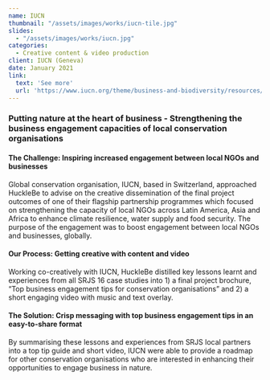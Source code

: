 ```yaml
---
name: IUCN
thumbnail: "/assets/images/works/iucn-tile.jpg"
slides:
  - "/assets/images/works/iucn.jpg"
categories:
  - Creative content & video production
client: IUCN (Geneva)
date: January 2021
link:
  text: 'See more'
  url: 'https://www.iucn.org/theme/business-and-biodiversity/resources/biobiz-exchange-resource-guide/top-tips-csos-engaging-business-nature'
---
```


### Putting nature at the heart of business - Strengthening the business engagement capacities of local conservation organisations

#### The Challenge: Inspiring increased engagement between local NGOs and businesses

Global conservation organisation, IUCN, based in Switzerland, approached HuckleBe to advise on the creative dissemination of the final project outcomes of one of their flagship partnership programmes which focused on strengthening the capacity of local NGOs across Latin America, Asia and Africa to enhance climate resilience, water supply and food security. The purpose of the engagement was to boost engagement between local NGOs and businesses, globally.

#### Our Process: Getting creative with content and video

Working co-creatively with IUCN, HuckleBe distilled key lessons learnt and experiences from all SRJS 16 case studies into 1) a final project brochure, “Top business engagement tips for conservation organisations” and 2) a short engaging video with music and text overlay.

#### The Solution: Crisp messaging with top business engagement tips in an easy-to-share format

By summarising these lessons and experiences from SRJS local partners into a top tip guide and short video, IUCN were able to provide a roadmap for other conservation organisations who are interested in enhancing their opportunities to engage business in nature.
